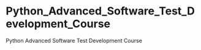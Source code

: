 # Python_Advanced_Software_Test_Development_Course
Python Advanced Software Test Development Course
